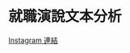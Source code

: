 # 就職演說文本分析

[Instagram 連結](https://www.instagram.com/p/C7MtikhyVPi/?utm_source=ig_web_copy_link&igsh=MzRlODBiNWFlZA==)
